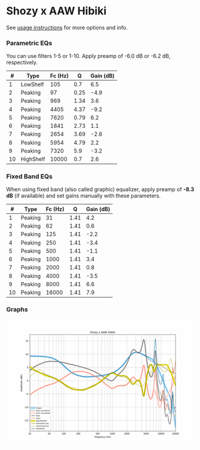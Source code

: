 # Shozy x AAW Hibiki
See [usage instructions](https://github.com/jaakkopasanen/AutoEq#usage) for more options and info.

### Parametric EQs
You can use filters 1-5 or 1-10. Apply preamp of -6.0 dB or -6.2 dB, respectively.

|   # | Type      |   Fc (Hz) |    Q |   Gain (dB) |
|-----|-----------|-----------|------|-------------|
|   1 | LowShelf  |       105 | 0.7  |         6.5 |
|   2 | Peaking   |        97 | 0.25 |        -4.9 |
|   3 | Peaking   |       969 | 1.34 |         3.6 |
|   4 | Peaking   |      4405 | 4.37 |        -9.2 |
|   5 | Peaking   |      7620 | 0.79 |         6.2 |
|   6 | Peaking   |      1841 | 2.73 |         1.1 |
|   7 | Peaking   |      2654 | 3.69 |        -2.6 |
|   8 | Peaking   |      5954 | 4.79 |         2.2 |
|   9 | Peaking   |      7320 | 5.9  |        -3.2 |
|  10 | HighShelf |     10000 | 0.7  |         2.6 |

### Fixed Band EQs
When using fixed band (also called graphic) equalizer, apply preamp of **-8.3 dB** (if available) and set gains manually with these parameters.

|   # | Type    |   Fc (Hz) |    Q |   Gain (dB) |
|-----|---------|-----------|------|-------------|
|   1 | Peaking |        31 | 1.41 |         4.2 |
|   2 | Peaking |        62 | 1.41 |         0.6 |
|   3 | Peaking |       125 | 1.41 |        -2.2 |
|   4 | Peaking |       250 | 1.41 |        -3.4 |
|   5 | Peaking |       500 | 1.41 |        -1.1 |
|   6 | Peaking |      1000 | 1.41 |         3.4 |
|   7 | Peaking |      2000 | 1.41 |         0.8 |
|   8 | Peaking |      4000 | 1.41 |        -3.5 |
|   9 | Peaking |      8000 | 1.41 |         6.6 |
|  10 | Peaking |     16000 | 1.41 |         7.9 |

### Graphs
![](./Shozy%20x%20AAW%20Hibiki.png)
